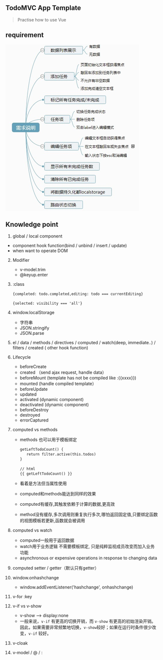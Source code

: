 ## TodoMVC App Template

> Practise how to use Vue

## requirement

![](./images/requirement.png)

## Knowledge point

1.  global / local component

   - component hook  function(bind / unbind / insert / update)
   - when want to operate DOM

2. Modifier

   - v-model.trim
   - @keyup.enter

3. :class

   `{completed: todo.completed,editing: todo === currentEditing}`

   `{selected: visibility === 'all'}`

4. window.localStorage

   - 字符串
   - JSON.stringify
   - JSON.parse

5. el / data / methods / directives / computed / watch(deep, immediate..) / filters / created ( other hook function)

6. Lifecycle

   - beforeCreate
   - created   （send ajax request, handle data）
   - beforeMount (template has not be compiled like :{{xxxx}})
   - mounted  (handle compiled template）
   - beforeUpdate
   - updated
   - activated (dynamic component)
   - deactivated  (dynamic component)
   - beforeDestroy
   - destroyed
   - errorCaptured

7. computed vs methods

   - methods 也可以用于模板绑定

     ```
     getLeftTodoCount() {
     	return filter.active(this.todos)
     }
     
     // html
     {{ getLeftTodoCount() }}
     ```

   - 看着是方法但当属性使用

   - computed和methods能达到同样的效果

   - computed有缓存,其触发依赖于计算的数据,更高效

   - method没有缓存,多次调用则重复执行多次,哪怕返回固定值,只要绑定函数的视图模板若更新,函数就会被调用

8. computed vs watch

   - computed一般用于返回数据
   - watch用于业务逻辑 不需要模板绑定, 只是纯粹监视成员改变而加入业务功能
   - asynchronous or expensive operations in response to changing data

9. computed setter / getter（默认只有getter）

10. window.onhashchange

    - window.addEventListener('hashchange', onhashchange)

11. v-for  :key

12. v-if vs v-show

    - v-show --> display:none
    - 一般来说，`v-if` 有更高的切换开销，而 `v-show` 有更高的初始渲染开销。因此，如果需要非常频繁地切换，`v-show`较好；如果在运行时条件很少改变，`v-if` 较好。

13. v-cloak

14. v-model / @ / :

